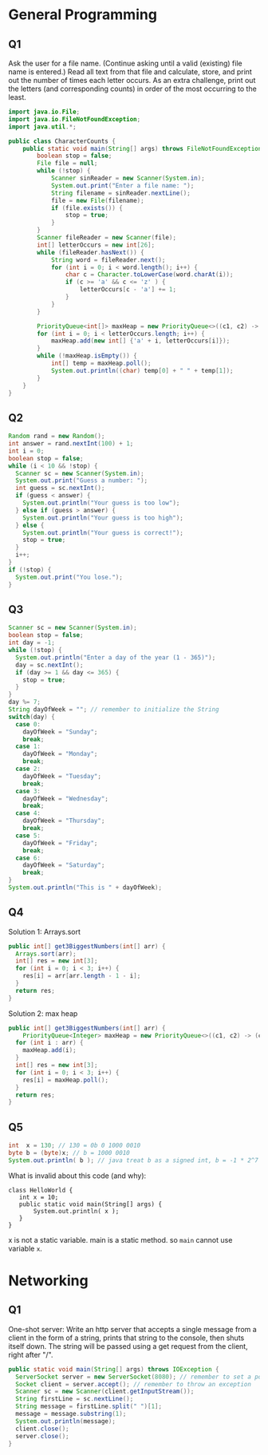 # General Programming

## Q1

Ask the user for a file name.  (Continue asking until a valid (existing) file name is entered.)  Read all text from that file and calculate, store, and print out the number of times each letter occurs.  As an extra challenge, print out the letters (and corresponding counts) in order of the most occurring to the least.

```java
import java.io.File;
import java.io.FileNotFoundException;
import java.util.*;

public class CharacterCounts {
    public static void main(String[] args) throws FileNotFoundException {
        boolean stop = false;
        File file = null;
        while (!stop) {
            Scanner sinReader = new Scanner(System.in);
            System.out.print("Enter a file name: ");
            String filename = sinReader.nextLine();
            file = new File(filename);
            if (file.exists()) {
                stop = true;
            }
        }
        Scanner fileReader = new Scanner(file);
        int[] letterOccurs = new int[26];
        while (fileReader.hasNext()) {
            String word = fileReader.next();
            for (int i = 0; i < word.length(); i++) {
                char c = Character.toLowerCase(word.charAt(i));
                if (c >= 'a' && c <= 'z' ) {
                    letterOccurs[c - 'a'] += 1;
                }
            }
        }

        PriorityQueue<int[]> maxHeap = new PriorityQueue<>((c1, c2) -> (c2[1] - c1[1]));
        for (int i = 0; i < letterOccurs.length; i++) {
            maxHeap.add(new int[] {'a' + i, letterOccurs[i]});
        }
        while (!maxHeap.isEmpty()) {
            int[] temp = maxHeap.poll();
            System.out.println((char) temp[0] + " " + temp[1]);
        }
    }
}
```

## Q2

```java
Random rand = new Random();
int answer = rand.nextInt(100) + 1;
int i = 0;
boolean stop = false;
while (i < 10 && !stop) {
  Scanner sc = new Scanner(System.in);
  System.out.print("Guess a number: ");
  int guess = sc.nextInt();
  if (guess < answer) {
    System.out.println("Your guess is too low");
  } else if (guess > answer) {
    System.out.println("Your guess is too high");
  } else {
    System.out.println("Your guess is correct!");
    stop = true;
  }
  i++;
}
if (!stop) {
  System.out.print("You lose.");
}
```

## Q3

```java
Scanner sc = new Scanner(System.in);
boolean stop = false;
int day = -1;
while (!stop) {
  System.out.println("Enter a day of the year (1 - 365)");
  day = sc.nextInt();
  if (day >= 1 && day <= 365) {
    stop = true;
  }
}
day %= 7;
String dayOfWeek = ""; // remember to initialize the String
switch(day) {
  case 0:
    dayOfWeek = "Sunday";
    break;
  case 1:
    dayOfWeek = "Monday";
    break;
  case 2:
    dayOfWeek = "Tuesday";
    break;
  case 3:
    dayOfWeek = "Wednesday";
    break;
  case 4:
    dayOfWeek = "Thursday";
    break;
  case 5:
    dayOfWeek = "Friday";
    break;
  case 6:
    dayOfWeek = "Saturday";
    break;
}
System.out.println("This is " + dayOfWeek);
```

## Q4

Solution 1: Arrays.sort

```java
public int[] get3BiggestNumbers(int[] arr) {
  Arrays.sort(arr);
  int[] res = new int[3];
  for (int i = 0; i < 3; i++) {
    res[i] = arr[arr.length - 1 - i];
  }
  return res;
}
```

Solution 2: max heap

```java
public int[] get3BiggestNumbers(int[] arr) {
	PriorityQueue<Integer> maxHeap = new PriorityQueue<>((c1, c2) -> (c2 - c1));
  for (int i : arr) {
    maxHeap.add(i);
  }
  int[] res = new int[3];
  for (int i = 0; i < 3; i++) {
    res[i] = maxHeap.poll();
  }
  return res;
}
```

## Q5

```java
int  x = 130; // 130 = 0b 0 1000 0010
byte b = (byte)x; // b = 1000 0010
System.out.println( b ); // java treat b as a signed int, b = -1 * 2^7 + 1 * 2^1 = -126
```

What is invalid about this code (and why):

```
class HelloWorld {
   int x = 10;
   public static void main(String[] args) {
       System.out.println( x );
   }
}
```

x is not a static variable. main is a static method. so `main` cannot use variable `x`.

# Networking

## Q1

One-shot server: Write an http server that accepts a single message from a client in the form of a string, prints that string to the console, then shuts itself down. The string will be passed using a get request from the client, right after "/".

```java
public static void main(String[] args) throws IOException {
  ServerSocket server = new ServerSocket(8080); // remember to set a port number + throw an exception
  Socket client = server.accept(); // remember to throw an exception
  Scanner sc = new Scanner(client.getInputStream());
  String firstLine = sc.nextLine();
  String message = firstLine.split(" ")[1];
  message = message.substring(1);
  System.out.println(message);
  client.close();
  server.close();
}
```

